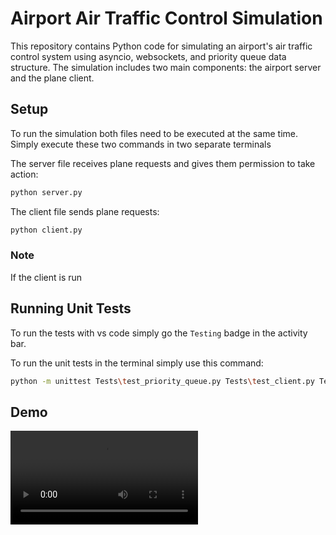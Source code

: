 # Airport Air Traffic Control Simulation

This repository contains Python code for simulating an airport's air traffic control system using asyncio, websockets, and priority queue data structure. The simulation includes two main components: the airport server and the plane client.


## Setup

To run the simulation both files need to be executed at the same time. 
Simply execute these two commands in two separate terminals

The server file receives plane requests and gives them permission to take action:
```bash
python server.py

```
The client file sends plane requests:
```bash
python client.py
```
### Note

If the client is run 



## Running Unit Tests
To run the tests with vs code simply go the `Testing` badge in the activity bar.

To run the unit tests in the terminal simply use this command:

```bash
python -m unittest Tests\test_priority_queue.py Tests\test_client.py Tests\test_server.py     
```

## Demo

![demo.webm](https://github.com/SpyrosMitsis/data_structure_assigment_1/blob/main/demo.webm)
